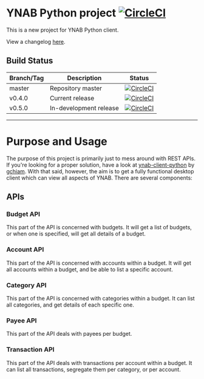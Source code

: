 # YNAB Python project [![CircleCI](https://circleci.com/gh/GNewbury1/ynab-client/tree/master.svg?style=svg)](https://circleci.com/gh/GNewbury1/ynab-client/tree/master)


This is a new project for YNAB Python client.

View a changelog [here](CHANGELOG.md).

## Build Status

| Branch/Tag | Description | Status |
|------------|-------------|--------|
| master | Repository master | [![CircleCI](https://circleci.com/gh/GNewbury1/ynab-client/tree/master.svg?style=svg)](https://circleci.com/gh/GNewbury1/ynab-client/tree/master) |
| v0.4.0 | Current release | [![CircleCI](https://circleci.com/gh/GNewbury1/ynab-client/tree/release%2Fv0.4.0.svg?style=svg)](https://circleci.com/gh/GNewbury1/ynab-client/tree/release%2Fv0.4.0) |
| v0.5.0 | In-development release | [![CircleCI](https://circleci.com/gh/GNewbury1/ynab-client/tree/release%2Fv0.5.0.svg?style=svg)](https://circleci.com/gh/GNewbury1/ynab-client/tree/release%2Fv0.5.0) |
---

# Purpose and Usage

The purpose of this project is primarily just to mess around with REST APIs. If you're looking for a proper solution, have a look at [ynab-client-python](https://github.com/gchiam/ynab-client-python) by [gchiam](https://github.com/gchiam). With that said, however, the aim is to get a fully functional desktop client which can view all aspects of YNAB. There are several components:

## APIs

### Budget API

This part of the API is concerned with budgets. It will get a list of budgets, or when one is specified, will get all details of a budget.

### Account API

This part of the API is concerned with accounts within a budget. It will get all accounts within a budget, and be able to list a specific account.

### Category API

This part of the API is concerned with categories within a budget. It can list all categories, and get details of each specific one.

### Payee API

This part of the API deals with payees per budget.

### Transaction API

This part of the API deals with transactions per account within a budget. It can list all transactions, segregate them per category, or per account.
